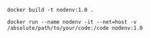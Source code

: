 `docker build -t nodenv:1.0 .`

`docker run --name nodenv -it --net=host -v /absolute/path/to/your/code:/code nodenv:1.0`
